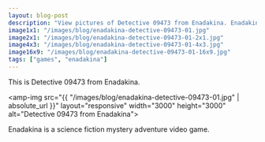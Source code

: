 ```yaml
---
layout: blog-post
description: "View pictures of Detective 09473 from Enadakina. Enadakina is a science fiction mystery adventure video game."
image1x1: "/images/blog/enadakina-detective-09473-01.jpg"
image2x1: "/images/blog/enadakina-detective-09473-01-2x1.jpg"
image4x3: "/images/blog/enadakina-detective-09473-01-4x3.jpg"
image16x9: "/images/blog/enadakina-detective-09473-01-16x9.jpg"
tags: ["games", "enadakina"]
---
```

This is Detective 09473 from Enadakina.

<amp-img src="{{ "/images/blog/enadakina-detective-09473-01.jpg" | absolute_url }}" layout="responsive" width="3000" height="3000" alt="Detective 09473 from Enadakina"></amp-img>

Enadakina is a science fiction mystery adventure video game.
